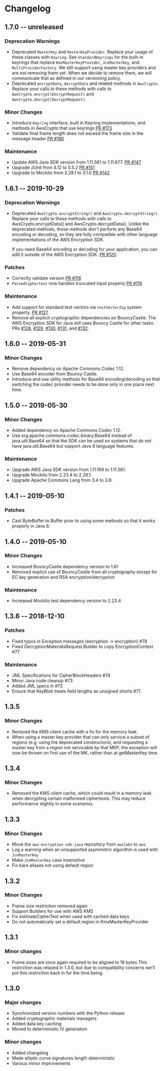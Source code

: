 # Changelog

## 1.7.0 -- unreleased

### Deprecation Warnings
* Deprecated `MasterKey` and `MasterKeyProvider`. Replace your usage of these classes with `Keyring`. See `StandardKeyrings` 
for the built-in keyrings that replace `KmsMasterKeyProvider`, `JceMasterKey`, and `MultiProviderFactory`. 
We still support using master key providers and are not removing them yet. 
When we decide to remove them, we will communicate that as defined in our versioning policy.
* Deprecated `encryptData`, `decryptData` and related methods in `AwsCrypto`. Replace your calls to these methods with
calls to `AwsCrypto.encrypt(EncryptRequest)` and `AwsCrypto.decrypt(DecryptRequest)`.

### Minor Changes
* Introduce `Keyring` interface, built in Keyring implementations, and 
 methods in AwsCrypto that use keyrings [PR #173](https://github.com/aws/aws-encryption-sdk-java/pull/173)
* Validate final frame length does not exceed the frame size in the message header [PR #166](https://github.com/aws/aws-encryption-sdk-java/pull/166)

### Maintenance
* Update AWS Java SDK version from 1.11.561 to 1.11.677. [PR #147](https://github.com/aws/aws-encryption-sdk-java/pull/147)
* Upgrade JUnit from 4.12 to 5.5.2 [PR #151](https://github.com/aws/aws-encryption-sdk-java/pull/151)
* Upgrade to Mockito from 2.28.1 to 3.1.0 [PR #142](https://github.com/aws/aws-encryption-sdk-java/pull/142)

## 1.6.1 -- 2019-10-29

### Deprecation Warnings
* Deprecated `AwsCrypto.encryptString()` and `AwsCrypto.decryptString()`.
  Replace your calls to these methods with calls to AwsCrypto.encryptData() and AwsCrypto.decryptData().
  Unlike the deprecated methods, these methods don't perform any Base64 encoding or decoding, so they are fully compatible with other language implementations of the AWS Encryption SDK.
  
  If you need Base64 encoding or decoding for your application, you can add it outside of the AWS Encryption SDK.
  [PR #120](https://github.com/aws/aws-encryption-sdk-java/pull/120)

### Patches
* Correctly validate version [PR #116](https://github.com/aws/aws-encryption-sdk-java/pull/116)
* `ParsedCiphertext` now handles truncated input properly [PR #119](https://github.com/aws/aws-encryption-sdk-java/pull/119)

### Maintenance
* Add support for standard test vectors via `testVectorZip` system property. [PR #127](https://github.com/aws/aws-encryption-sdk-java/pull/127)
* Remove all explicit cryptographic dependencies on BouncyCastle. The AWS Encryption SDK for Java still uses Bouncy Castle for other tasks. PRs
  [#128](https://github.com/aws/aws-encryption-sdk-java/pull/128),
  [#129](https://github.com/aws/aws-encryption-sdk-java/pull/129),
  [#130](https://github.com/aws/aws-encryption-sdk-java/pull/130),
  [#131](https://github.com/aws/aws-encryption-sdk-java/pull/131),
  and [#132](https://github.com/aws/aws-encryption-sdk-java/pull/132).

## 1.6.0 -- 2019-05-31

### Minor Changes
* Remove dependency on Apache Commons Codec 1.12.
* Use Base64 encoder from Bouncy Castle.
* Introduce and use utility methods for Base64 encoding/decoding so that
  switching the codec provider needs to be done only in one place next time.

## 1.5.0 -- 2019-05-30

### Minor Changes
* Added dependency on Apache Commons Codec 1.12.
* Use org.apache.commons.codec.binary.Base64 instead of java.util.Base64 so
  that the SDK can be used on systems that do not have java.util.Base64 but
  support Java 8 language features.

### Maintenance
* Upgrade AWS Java SDK version from 1.11.169 to 1.11.561.
* Upgrade Mockito from 2.23.4 to 2.28.1.
* Upgrade Apache Commons Lang from 3.4 to 3.9.

## 1.4.1 -- 2019-05-10

### Patches
* Cast ByteBuffer to Buffer prior to using some methods so that it works properly in Java 8.

## 1.4.0 -- 2019-05-10

### Minor Changes
* Increased BouncyCastle dependency version to 1.61
* Removed explicit use of BouncyCastle from all cryptography except for EC key generation and RSA encryption/decryption

### Maintenance
* Increased Mockito test dependency version to 2.23.4

## 1.3.6 -- 2018-12-10

### Patches
* Fixed typos in Exception messages (excryption -> encryption) #78
* Fixed DecryptionMaterialsRequest.Builder to copy EncryptionContext #77

### Maintenance
* JML Specifications for CipherBlockHeaders #74
* Minor Java code cleanup #73
* Added JML specs in #72
* Ensure that KeyBlob treats field lengths as unsigned shorts #71

## 1.3.5

### Minor Changes

* Restored the KMS client cache with a fix for the memory leak.
* When using a master key provider that can only service a subset of regions
(e.g. using the deprecated constructors), and requesting a master key from a
region not servicable by that MKP, the exception will now be thrown on first
use of the MK, rather than at getMasterKey time.

## 1.3.4

### Minor Changes

* Removed the KMS client cache, which could result in a memory leak when
decrypting certain malformed ciphertexts. This may reduce performance slightly
in some scenarios.

## 1.3.3

### Minor Changes
* Move the `aws-encryption-sdk-java` repository from `awslabs` to `aws`.
* Log a warning when an unsupported asymmetric algorithm is used with `JceMasterKey`
* Make `JceMasterKey` case insensitive
* Fix bare aliases not using default region

## 1.3.2

### Minor Changes
* Frame size restriction removed again
* Support Builders for use with AWS KMS
* Fix estimateCipherText when used with cached data keys
* Do not automatically set a default region in KmsMasterKeyProvider

## 1.3.1

### Minor changes

* Frame sizes are once again required to be aligned to 16 bytes
  This restriction was relaxed in 1.3.0, but due to compatibility concerns
  we'll put this restriction back in for the time being.

## 1.3.0

### Major changes

* Synchronized version numbers with the Python release
* Added cryptographic materials managers
* Added data key caching
* Moved to deterministic IV generation

### Minor changes

* Added changelog
* Made elliptic curve signatures length deterministic
* Various minor improvements

